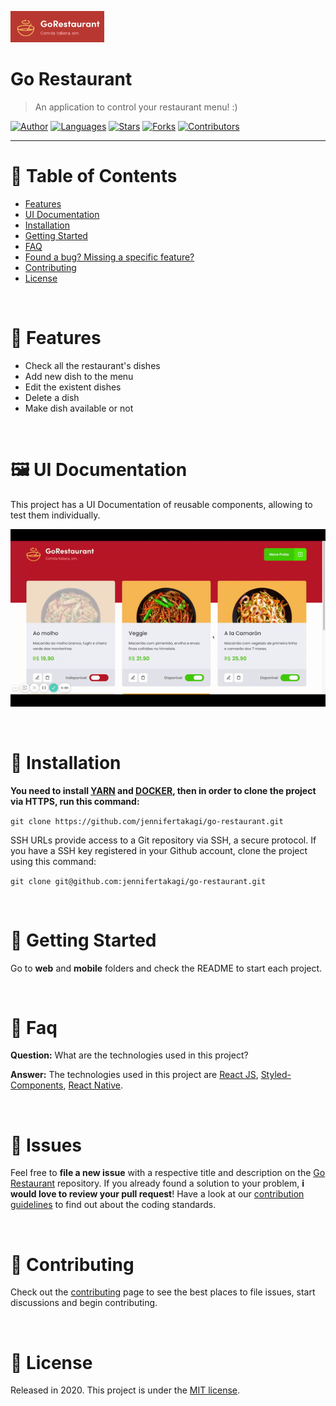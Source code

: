 <p align="left">
   <img src="docs/logo.png" width="150"/>
</p>

# Go Restaurant

> An application to control your restaurant menu! :)

[![Author](https://img.shields.io/badge/author-jennifertakagi-ff9000?style=flat-square)](https://github.com/jennifertakagi)
[![Languages](https://img.shields.io/github/languages/count/jennifertakagi/go-restaurant?color=%23ff9000&style=flat-square)](#)
[![Stars](https://img.shields.io/github/stars/jennifertakagi/go-restaurant?color=ff9000&style=flat-square)](https://github.com/jennifertakagi/go-restaurant/stargazers)
[![Forks](https://img.shields.io/github/forks/jennifertakagi/go-restaurant?color=%23ff9000&style=flat-square)](https://github.com/jennifertakagi/go-restaurant/network/members)
[![Contributors](https://img.shields.io/github/contributors/jennifertakagi/go-restaurant?color=ff9000&style=flat-square)](https://github.com/jennifertakagi/go-restaurant/graphs/contributors)

---

# :pushpin: Table of Contents

* [Features](#rocket-features)
* [UI Documentation](#framed_picture-ui-documentation)
* [Installation](#construction_worker-installation)
* [Getting Started](#runner-getting-started)
* [FAQ](#postbox-faq)
* [Found a bug? Missing a specific feature?](#bug-issues)
* [Contributing](#tada-contributing)
* [License](#closed_book-license)

<br />

# :rocket: Features

* Check all the restaurant's dishes
* Add new dish to the menu
* Edit the existent dishes
* Delete a dish
* Make dish available or not


<br />

# :framed_picture: UI Documentation
This project has a UI Documentation of reusable components, allowing to test them individually.

<p align="left">
   <img src="docs/go-restaurant.gif" />
</p>

<br />

# :construction_worker: Installation

**You need to install [YARN](https://yarnpkg.com/) and [DOCKER](https://www.docker.com/), then in order to clone the project via HTTPS, run this command:**

```git clone https://github.com/jennifertakagi/go-restaurant.git```

SSH URLs provide access to a Git repository via SSH, a secure protocol. If you have a SSH key registered in your Github account, clone the project using this command:

```git clone git@github.com:jennifertakagi/go-restaurant.git```

<br />

# :runner: Getting Started

Go to **web** and **mobile** folders and check the README to start each project.

<br />

# :postbox: Faq

**Question:** What are the technologies used in this project?

**Answer:** The technologies used in this project are [React JS](https://pt-br.reactjs.org/), [Styled-Components](https://styled-components.com/), [React Native](https://reactnative.dev/).

<br />

# :bug: Issues

Feel free to **file a new issue** with a respective title and description on the [Go Restaurant](https://github.com/jennifertakagi/go-restaurant/issues) repository. If you already found a solution to your problem, **i would love to review your pull request**! Have a look at our [contribution guidelines](https://github.com/jennifertakagi/go-restaurant/blob/master/CONTRIBUTING.md) to find out about the coding standards.

<br />

# :tada: Contributing

Check out the [contributing](https://github.com/jennifertakagi/go-restaurant/blob/master/CONTRIBUTING.md) page to see the best places to file issues, start discussions and begin contributing.

<br />

# :closed_book: License

Released in 2020.
This project is under the [MIT license](https://github.com/jennifertakagi/go-restaurant/master/LICENSE).

